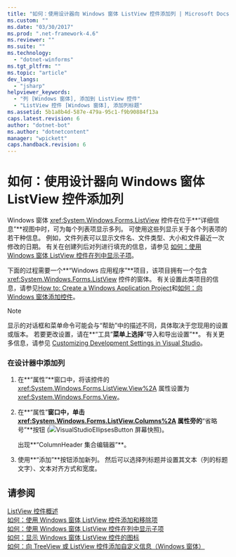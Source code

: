```yaml
---
title: "如何：使用设计器向 Windows 窗体 ListView 控件添加列 | Microsoft Docs"
ms.custom: ""
ms.date: "03/30/2017"
ms.prod: ".net-framework-4.6"
ms.reviewer: ""
ms.suite: ""
ms.technology: 
  - "dotnet-winforms"
ms.tgt_pltfrm: ""
ms.topic: "article"
dev_langs: 
  - "jsharp"
helpviewer_keywords: 
  - "列 [Windows 窗体], 添加到 ListView 控件"
  - "ListView 控件 [Windows 窗体], 添加列标题"
ms.assetid: 5b1a8b4d-587e-479a-95c1-f9b90884f13a
caps.latest.revision: 6
author: "dotnet-bot"
ms.author: "dotnetcontent"
manager: "wpickett"
caps.handback.revision: 6
---
```

# 如何：使用设计器向 Windows 窗体 ListView 控件添加列
Windows 窗体 <xref:System.Windows.Forms.ListView> 控件在位于**“详细信息”**视图中时，可为每个列表项显示多列。  可使用这些列显示关于各个列表项的若干种信息。  例如，文件列表可以显示文件名、文件类型、大小和文件最近一次修改的日期。  有关在创建列后对列进行填充的信息，请参见 [如何：使用 Windows 窗体 ListView 控件在列中显示子项](../../../../docs/framework/winforms/controls/how-to-display-subitems-in-columns-with-the-windows-forms-listview-control.md)。  
  
 下面的过程需要一个**“Windows 应用程序”**项目，该项目拥有一个包含 <xref:System.Windows.Forms.ListView> 控件的窗体。  有关设置此类项目的信息，请参见[How to: Create a Windows Application Project](http://msdn.microsoft.com/zh-cn/b2f93fed-c635-4705-8d0e-cf079a264efa)和[如何：向 Windows 窗体添加控件](../../../../docs/framework/winforms/controls/how-to-add-controls-to-windows-forms.md)。  
  
> [!NOTE]
>  显示的对话框和菜单命令可能会与“帮助”中的描述不同，具体取决于您现用的设置或版本。  若要更改设置，请在**“工具”**菜单上选择**“导入和导出设置”**。  有关更多信息，请参见 [Customizing Development Settings in Visual Studio](http://msdn.microsoft.com/zh-cn/22c4debb-4e31-47a8-8f19-16f328d7dcd3)。  
  
### 在设计器中添加列  
  
1.  在**“属性”**窗口中，将该控件的 <xref:System.Windows.Forms.ListView.View%2A> 属性设置为 <xref:System.Windows.Forms.View>。  
  
2.  在**“属性”**窗口中，单击 <xref:System.Windows.Forms.ListView.Columns%2A> 属性旁的**“省略号”**按钮 \(![VisualStudioEllipsesButton 屏幕快照](../../../../docs/framework/winforms/media/vbellipsesbutton.png "vbEllipsesButton")\)。  
  
     出现**“ColumnHeader 集合编辑器”**。  
  
3.  使用**“添加”**按钮添加新列。  然后可以选择列标题并设置其文本（列的标题文字）、文本对齐方式和宽度。  
  
## 请参阅  
 [ListView 控件概述](../../../../docs/framework/winforms/controls/listview-control-overview-windows-forms.md)   
 [如何：使用 Windows 窗体 ListView 控件添加和移除项](../../../../docs/framework/winforms/controls/how-to-add-and-remove-items-with-the-windows-forms-listview-control.md)   
 [如何：使用 Windows 窗体 ListView 控件在列中显示子项](../../../../docs/framework/winforms/controls/how-to-display-subitems-in-columns-with-the-windows-forms-listview-control.md)   
 [如何：显示 Windows 窗体 ListView 控件的图标](../../../../docs/framework/winforms/controls/how-to-display-icons-for-the-windows-forms-listview-control.md)   
 [如何：向 TreeView 或 ListView 控件添加自定义信息（Windows 窗体）](../../../../docs/framework/winforms/controls/add-custom-information-to-a-treeview-or-listview-control-wf.md)